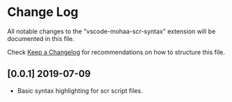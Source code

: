 # Change Log

All notable changes to the "vscode-mohaa-scr-syntax" extension will be documented in this file.

Check [Keep a Changelog](http://keepachangelog.com/) for recommendations on how to structure this file.

## [0.0.1] 2019-07-09

* Basic syntax highlighting for scr script files.
